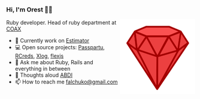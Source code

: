 ### Hi, I'm Orest 👨‍💻
 
<img align="right" src="https://github.com/OrestF/OrestF/blob/master/ruby_icon.png" width=200px height=200px/>

Ruby developer. Head of ruby department at [COAX](https://coaxsoft.com)

* 🔭  Currently work on [Estimator](https://github.com/OrestF/estimator_v2)
* 💻  Open source projects:
[Passpartu](https://rubygems.org/gems/passpartu),
[RCreds](https://rubygems.org/gems/r_creds),
[Xlog](https://rubygems.org/gems/xlog),
[flexjs](https://flexjs.herokuapp.com)
* 💬  Ask me about Ruby, Rails and everything in between
* 🤔  Thoughts aloud [ABDI](https://github.com/OrestF/OrestF/blob/master/abdi/ABDI_architecture.md)
* 📫  How to reach me falchuko@gmail.com
